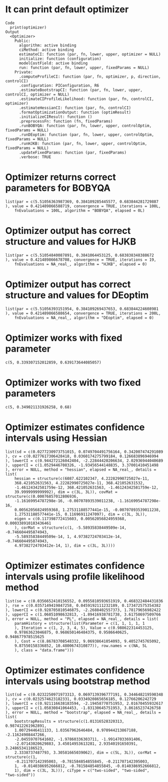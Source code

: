 # It can print default optimizer

    Code
      print(optimizer)
    Output
      <Optimizer>
        Public:
          algorithm: active binding
          ciMethod: active binding
          estimateCI: function (par, fn, lower, upper, optimizer = NULL) 
          initialize: function (configuration) 
          modelCostField: active binding
          run: function (par, fn, lower, upper, fixedParams = NULL) 
        Private:
          .computeProfileCI: function (par, fn, optimizer, p, direction, controlCI) 
          .configuration: PIConfiguration, R6
          .estimateBootstrapCI: function (par, fn, lower, upper, controlCI, optimizer = NULL) 
          .estimateCIProfileLikelihood: function (par, fn, controlCI, optimizer) 
          .estimateHessianCI: function (par, fn, controlCI) 
          .formatOptimizationOutput: function (optimResult) 
          .initializeCIResult: function () 
          .preprocessFn: function (fn, fixedParams) 
          .runBOBYQA: function (par, fn, lower, upper, controlOptim, fixedParams = NULL) 
          .runDEoptim: function (par, fn, lower, upper, controlOptim, fixedParams = NULL) 
          .runHJKB: function (par, fn, lower, upper, controlOptim, fixedParams = NULL) 
          .updateFixedParams: function (par, fixedParams) 
          .verbose: TRUE

# Optimizer returns correct parameters for BOBYQA

    list(par = c(5.51056363987369, 0.384109285445577, 0.683844281729887
    ), value = 0.421489866588719, convergence = TRUE, iterations = 100L, 
        fnEvaluations = 100L, algorithm = "BOBYQA", elapsed = 0L)

# Optimizer output has correct structure and values for HJKB

    list(par = c(5.51054840087891, 0.3841064453125, 0.683838348388672
    ), value = 0.421489866678708, convergence = TRUE, iterations = 19, 
        fnEvaluations = NA_real_, algorithm = "HJKB", elapsed = 0)

# Optimizer output has correct structure and values for DEoptim

    list(par = c(5.51056393151954, 0.384109269437653, 0.683844224608981
    ), value = 0.421489866588654, convergence = TRUE, iterations = 200L, 
        fnEvaluations = NA_real_, algorithm = "DEoptim", elapsed = 0)

# Optimizer works with fixed parameter

    c(5, 0.339307152012859, 0.639173644085057)

# Optimizer works with two fixed parameters

    c(5, 0.349021131926258, 0.68)

# Optimizer estimates confidence intervals using Hessian

    list(sd = c(0.0277230973751015, 0.0749704491756164, 0.342007474291089
    ), cv = c(0.0277617306428418, 0.0360174275799184, 0.126683896946994
    ), lowerCI = c(0.944272126042404, -2.22844420206634, 2.02936944040689
    ), upperCI = c(1.0529446708326, -1.93456544148835, 3.37001410451498
    ), error = NULL, method = "hessian", elapsed = NA_real_, details = list(
        hessian = structure(c(6087.622102347, 4.22282990725027e-11, 
        368.421052631563, 4.22282990725027e-11, 368.421052631532, 
        -1.46124342581759e-12, 368.421052631563, -1.46124342581759e-12, 
        39.9999999999992), dim = c(3L, 3L)), covMat = structure(c(0.00076857012806936, 
        -1.16169954787298e-16, -0.00707893539011238, -1.16169954787298e-16, 
        0.00562056824959368, 1.27531188577441e-15, -0.00707893539011238, 
        1.27531188577441e-15, 0.11696911247097), dim = c(3L, 3L)), 
        eigen = c(0.117398772415603, 0.00562056824959368, 0.000338910183436461
        ), corMat = structure(c(1, -5.58935838449509e-14, -0.746604495874943, 
        -5.58935838449509e-14, 1, 4.97382724703412e-14, -0.746604495874943, 
        4.97382724703412e-14, 1), dim = c(3L, 3L))))

# Optimizer estimates confidence intervals using profile likelihood method

    list(se = c(0.0356652410156552, 0.0955810593651919, 0.468322484431836
    ), rse = c(0.0357149419847258, 0.0459192111232189, 0.173472575354382
    ), lowerCI = c(0.928705810546875, -2.2688402557373, 1.78179656982422
    ), upperCI = c(1.06851098632813, -1.89416938781738, 3.61758697509766
    ), error = NULL, method = "PL", elapsed = NA_real_, details = list(
        paramHistory = structure(list(Parameter = c(1, 1, 1, 1, 1
        ), Iteration = c(1, 2, 3, 4, 5), Value = c(0.988622314453125, 
        0.97863623046875, 0.968650146484375, 0.9586640625, 0.948677978515625
        ), Cost = c(8.86783708548332, 9.06938641054093, 9.4052745765092, 
        9.87550158336852, 10.4800674310877)), row.names = c(NA, 5L
        ), class = "data.frame")))

# Optimizer estimates confidence intervals using bootstrap method

    list(sd = c(0.0232250971973313, 0.0697139396777191, 0.344648219590348
    ), cv = c(0.0232574623182331, 0.0334920865656185, 0.12766206242729
    ), lowerCI = c(0.921116638183594, -2.19458770751953, 2.01670455932617
    ), upperCI = c(1.05830841064453, -1.83130645751953, 3.86165237426758
    ), error = NULL, method = "bootstrap", elapsed = NA_real_, details = list(
        bootstrapResults = structure(c(1.01316528320313, 0.987412261962891, 
        1.00729446411133, 1.03567962646484, 0.970944213867188, -2.11624908447266, 
        -2.04559707641602, -1.97860336303711, -1.99147033691406, 
        -2.07143020629883, 3.45014953613281, 2.93540191650391, 3.24865341186523, 
        2.3338737487793, 3.30581665039062), dim = c(5L, 3L)), corMat = structure(c(1, 
        -0.211707142395003, -0.781584854855845, -0.211707142395003, 
        1, -0.0140386952666812, -0.781584854855845, -0.0140386952666812, 
        1), dim = c(3L, 3L))), ciType = c("two-sided", "two-sided", 
    "two-sided"))

